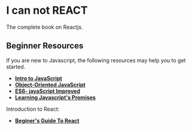 # I can not REACT
The complete book on Reactjs.

## Beginner Resources

If you are new to Javascript, the following resources may help you to get started.

* **[Intro to JavaScript](https://in.udacity.com/course/intro-to-javascript--ud803-india)**
* **[Object-Oriented JavaScript](https://in.udacity.com/course/object-oriented-javascript--ud015)**
* **[ES6- javaScript Improved](https://in.udacity.com/course/es6-javascript-improved--ud356)**
* **[Learning Javascript's Promises](https://in.udacity.com/course/javascript-promises--ud898)**

Introduction to React:
* **[Beginer's Guide To React](https://egghead.io/courses/the-beginner-s-guide-to-react)**

